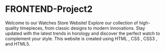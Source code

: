 # FRONTEND-Project2
Welcome to our Watches Store Website! Explore our collection of high-quality timepieces, from classic designs to modern innovations. Stay updated with the latest trends in horology and discover the perfect watch to complement your style.
This website is created using HTML , CSS , CSS3 , and HTML5.
